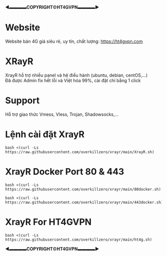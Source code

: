 ◄▬▬▬▬𝐂𝐎𝐏𝐘𝐑𝐈𝐆𝐇𝐓©𝐇𝐓𝟒𝐆𝐕𝐏𝐍▬▬▬▬►
# Website
Website bán 4G giá siêu rẻ, uy tín, chất lượng: https://ht4gvpn.com
# XRayR
XrayR hỗ trợ nhiều panel và hệ điều hành (ubuntu, debian, centOS,...)
<br>
Đã được Admin fix hết lỗi và Việt hóa 99%, cài đặt chỉ bằng 1 click
# Support
Hỗ trợ giao thức Vmess, Vless, Trojan, Shadowsocks,...

# Lệnh cài đặt XrayR

```
bash <(curl -Ls https://raw.githubusercontent.com/overkillzero/xrayr/main/XrayR.sh)
```
# XrayR Docker Port 80 & 443

```
bash <(curl -Ls https://raw.githubusercontent.com/overkillzero/xrayr/main/80docker.sh) 
```
```
bash <(curl -Ls https://raw.githubusercontent.com/overkillzero/xrayr/main/443docker.sh) 
```
# XrayR For HT4GVPN

```
bash <(curl -Ls https://raw.githubusercontent.com/overkillzero/xrayr/main/ht4g.sh)
```
◄▬▬▬▬𝐂𝐎𝐏𝐘𝐑𝐈𝐆𝐇𝐓©𝐇𝐓𝟒𝐆𝐕𝐏𝐍▬▬▬▬►
